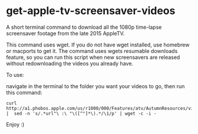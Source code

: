 # get-apple-tv-screensaver-videos

A short terminal command to download all the 1080p time-lapse screensaver footage from the late 2015 AppleTV.  

This command uses wget. If you do not have wget installed, use homebrew or macports to get it. The command uses wgets resumable downloads feature, so you can run this script when new screensavers are released without redownloading the videos you already have.  

To use:

navigate in the terminal to the folder you want your videos to go, then run this command:

    curl http://a1.phobos.apple.com/us/r1000/000/Features/atv/AutumnResources/videos/entries.json |  sed -n 's/.*url"\ :\ "\([^"]*\).*/\1/p' | wget -c -i -


Enjoy :)
